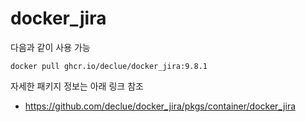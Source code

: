 # docker_jira


다음과 같이 사용 가능
```
docker pull ghcr.io/declue/docker_jira:9.8.1
```

자세한 패키지 정보는 아래 링크 참조
- https://github.com/declue/docker_jira/pkgs/container/docker_jira
